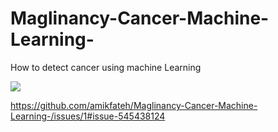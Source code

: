 # Maglinancy-Cancer-Machine-Learning-
How to detect cancer using machine Learning

<img src="https://github.com/amikfateh/Maglinancy-Cancer-Machine-Learning-/issues/1#issue-545438124.jpg">

https://github.com/amikfateh/Maglinancy-Cancer-Machine-Learning-/issues/1#issue-545438124
